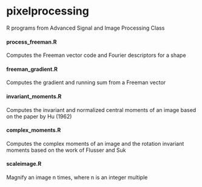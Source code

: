 # pixelprocessing
R programs from Advanced Signal and Image Processing Class

#### process_freeman.R

Computes the Freeman vector code and Fourier descriptors for a shape

#### freeman_gradient.R

Computes the gradient and running sum from a Freeman vector

#### invariant_moments.R

Computes the invariant and normalized central moments of an image based on
the paper by Hu (1962)

#### complex_moments.R

Computes the complex moments of an image and the rotation invariant moments based on the work of Flusser and Suk

#### scaleimage.R

Magnify an image n times, where n is an integer multiple
